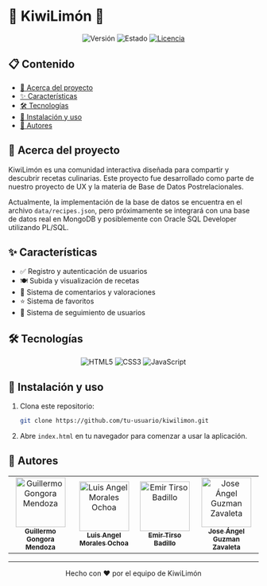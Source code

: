 # 🥝 KiwiLimón 🍋

<div align="center">
  
  ![Versión](https://img.shields.io/badge/Versión-1.0-brightgreen)
  ![Estado](https://img.shields.io/badge/Estado-En%20Desarrollo-yellow)
  [![Licencia](https://img.shields.io/badge/Licencia-MIT-blue.svg)](LICENSE)
  
</div>

## 📋 Contenido

- [📖 Acerca del proyecto](#-acerca-del-proyecto)
- [✨ Características](#-características)
- [🛠️ Tecnologías](#-tecnologías)
- [🚀 Instalación y uso](#-instalación-y-uso)
- [👥 Autores](#-autores)

## 📖 Acerca del proyecto

KiwiLimón es una comunidad interactiva diseñada para compartir y descubrir recetas culinarias. Este proyecto fue desarrollado como parte de nuestro proyecto de UX y la materia de Base de Datos Postrelacionales.

Actualmente, la implementación de la base de datos se encuentra en el archivo `data/recipes.json`, pero próximamente se integrará con una base de datos real en MongoDB y posiblemente con Oracle SQL Developer utilizando PL/SQL.

## ✨ Características

- ✅ Registro y autenticación de usuarios
- 🍽️ Subida y visualización de recetas
- 💬 Sistema de comentarios y valoraciones
- ⭐ Sistema de favoritos
- 👥 Sistema de seguimiento de usuarios

## 🛠️ Tecnologías

<div align="center">
  
  ![HTML5](https://img.shields.io/badge/HTML5-E34F26?style=for-the-badge&logo=html5&logoColor=white)
  ![CSS3](https://img.shields.io/badge/CSS3-1572B6?style=for-the-badge&logo=css3&logoColor=white)
  ![JavaScript](https://img.shields.io/badge/JavaScript-F7DF1E?style=for-the-badge&logo=javascript&logoColor=black)
  
</div>

## 🚀 Instalación y uso

1. Clona este repositorio:
   ```bash
   git clone https://github.com/tu-usuario/kiwilimon.git
   ```

2. Abre `index.html` en tu navegador para comenzar a usar la aplicación.

## 👥 Autores

<table>
  <tr>
    <td align="center">
      <a href="https://github.com/Vsdestroyer0">
        <img src="https://github.com/identicons/Vsdestroyer0.png" width="100px;" alt="Guillermo Gongora Mendoza"/>
        <br />
        <sub><b>Guillermo Gongora Mendoza</b></sub>
      </a>
    </td>
    <td align="center">
      <a href="https://github.com/username">
        <img src="https://github.com/identicons/luis.png" width="100px;" alt="Luis Angel Morales Ochoa"/>
        <br />
        <sub><b>Luis Angel Morales Ochoa</b></sub>
      </a>
    </td>
    <td align="center">
      <a href="https://github.com/username">
        <img src="https://github.com/identicons/emir.png" width="100px;" alt="Emir Tirso Badillo"/>
        <br />
        <sub><b>Emir Tirso Badillo</b></sub>
      </a>
    </td>
    <td align="center">
      <a href="https://github.com/username">
        <img src="https://github.com/identicons/jose.png" width="100px;" alt="Jose Ángel Guzman Zavaleta"/>
        <br />
        <sub><b>Jose Ángel Guzman Zavaleta</b></sub>
      </a>
    </td>
  </tr>
</table>

---

<div align="center">
  <p>Hecho con ❤️ por el equipo de KiwiLimón</p>
</div>
